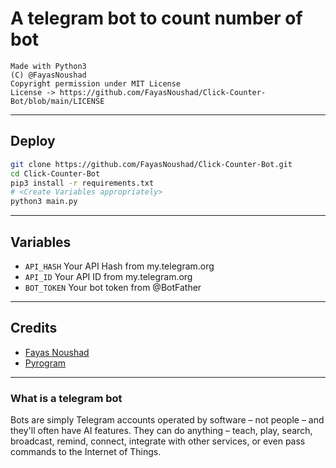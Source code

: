 # A telegram bot to count number of bot
```
Made with Python3
(C) @FayasNoushad
Copyright permission under MIT License
License -> https://github.com/FayasNoushad/Click-Counter-Bot/blob/main/LICENSE
```

---

## Deploy

```sh
git clone https://github.com/FayasNoushad/Click-Counter-Bot.git
cd Click-Counter-Bot
pip3 install -r requirements.txt
# <Create Variables appropriately>
python3 main.py
```

---

## Variables

- `API_HASH` Your API Hash from my.telegram.org
- `API_ID` Your API ID from my.telegram.org
- `BOT_TOKEN` Your bot token from @BotFather

---

## Credits

- [Fayas Noushad](https://github.com/FayasNoushad)
- [Pyrogram](https://github.com/pyrogram/pyrogram)

---
### What is a telegram bot
Bots are simply Telegram accounts operated by software – not people – and they'll often have AI features. They can do anything – teach, play, search, broadcast, remind, connect, integrate with other services, or even pass commands to the Internet of Things.
